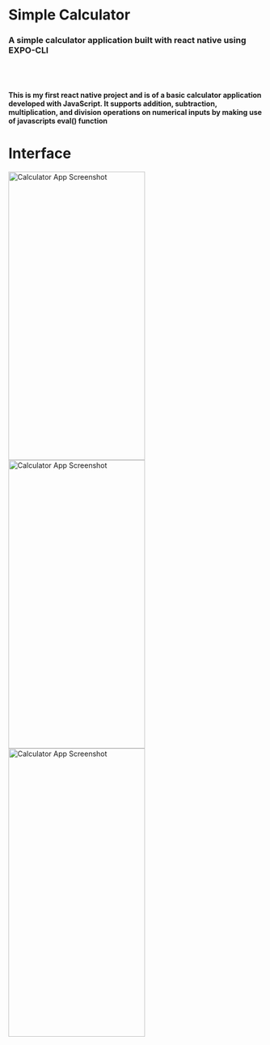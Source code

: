 <h1>Simple Calculator</h1>
<h3>A simple calculator application built with react native using EXPO-CLI</h3>
<br><br>
<h4>
  This is my first react native project and is of a basic calculator application developed with JavaScript. 
It supports addition, subtraction, multiplication, and division operations on numerical inputs by making use of javascripts eval() function
</h4>


<h1>Interface</h1>


<img src="https://github.com/shaun766/calculator/assets/168170262/00714ecf-03e4-483f-b770-74c1bc8f795a" width="270" height="570" alt="Calculator App Screenshot">

<img src="https://github.com/shaun766/calculator/assets/168170262/84ed9515-75f9-42f8-b7f6-8f34c2a81740" width="270" height="570" alt="Calculator App Screenshot">

<img src="https://github.com/shaun766/calculator/assets/168170262/a6dddf41-bcb4-44e9-9a45-f21699054eac" width="270" height="570" alt="Calculator App Screenshot">
